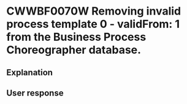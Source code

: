 # CWWBF0070W Removing invalid process template 0 - validFrom: 1 from the Business Process Choreographer database.

## Explanation

## User response
